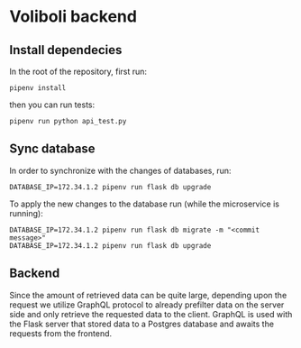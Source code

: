 # Voliboli backend

## Install dependecies

In the root of the repository, first run:

	pipenv install
	
then you can run tests:

	pipenv run python api_test.py

## Sync database

In order to synchronize with the changes of databases, run:

	DATABASE_IP=172.34.1.2 pipenv run flask db upgrade

To apply the new changes to the database run (while the microservice is running):

	DATABASE_IP=172.34.1.2 pipenv run flask db migrate -m "<commit message>"
	DATABASE_IP=172.34.1.2 pipenv run flask db upgrade 
	
## Backend

Since the amount of retrieved data can be quite large, depending upon the request we utilize GraphQL protocol to already prefilter data on the server side and only retrieve the requested data to the client. GraphQL is used with the Flask server that stored data to a Postgres database and awaits the requests from the frontend. 
	

